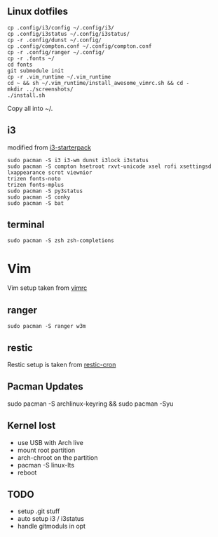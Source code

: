 ## Linux dotfiles

```
cp .config/i3/config ~/.config/i3/
cp .config/i3status ~/.config/i3status/
cp -r .config/dunst ~/.config/
cp .config/compton.conf ~/.config/compton.conf
cp -r .config/ranger ~/.config/
cp -r .fonts ~/
cd fonts
git submodule init
cp -r .vim_runtime ~/.vim_runtime
cd ~ && sh ~/.vim_runtime/install_awesome_vimrc.sh && cd -
mkdir ../screenshots/
./install.sh
```
Copy all into ~/.

## i3
modified from [i3-starterpack](https://github.com/addy-dclxvi/i3-starterpack.git)
```
sudo pacman -S i3 i3-wm dunst i3lock i3status 
sudo pacman -S compton hsetroot rxvt-unicode xsel rofi xsettingsd lxappearance scrot viewnior
trizen fonts-noto
trizen fonts-mplus
sudo pacman -S py3status
sudo pacman -S conky
sudo pacman -S bat
```

## terminal
```
sudo pacman -S zsh zsh-completions
```

# Vim
Vim setup taken from [vimrc](https://github.com/amix/vimrc)

## ranger
```
sudo pacman -S ranger w3m
```

## restic
Restic setup is taken from [restic-cron](https://github.com/marconett/restic-cron)

## Pacman Updates
sudo pacman -S archlinux-keyring && sudo pacman -Syu

## Kernel lost
- use USB with Arch live
- mount root partition
- arch-chroot on the partition
- pacman -S linux-lts
- reboot

## TODO
- setup .git stuff
- auto setup i3 / i3status
- handle gitmoduls in opt
